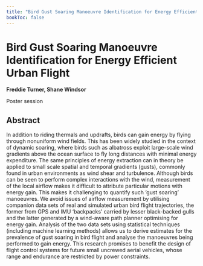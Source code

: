 ```yaml
---
title: "Bird Gust Soaring Manoeuvre Identification for Energy Efficient Urban Flight"
bookToc: false
---
```


# Bird Gust Soaring Manoeuvre Identification for Energy Efficient Urban Flight

**Freddie Turner, Shane Windsor**

Poster session



## Abstract

In addition to riding thermals and updrafts, birds can gain energy by flying through nonuniform wind fields. This has been widely studied in the context of dynamic soaring, where birds such as albatross exploit large-scale wind gradients above the ocean surface to fly long distances with minimal energy expenditure. The same principles of energy extraction can in theory be applied to small scale spatial and temporal gradients (gusts), commonly found in urban environments as wind shear and turbulence. Although birds can be seen to perform complex interactions with the wind, measurement of the local airflow makes it difficult to attribute particular motions with energy gain. This makes it challenging to quantify such ‘gust soaring’ manoeuvres. We avoid issues of airflow measurement by utilising companion data sets of real and simulated urban bird flight trajectories, the former from GPS and IMU ‘backpacks’ carried by lesser black-backed gulls and the latter generated by a wind-aware path planner optimising for energy gain. Analysis of the two data sets using statistical techniques (including machine learning methods) allows us to derive estimates for the prevalence of gust soaring in bird flight and analyse the manoeuvres being performed to gain energy. This research promises to benefit the design of flight control systems for future small uncrewed aerial vehicles, whose range and endurance are restricted by power constraints.



